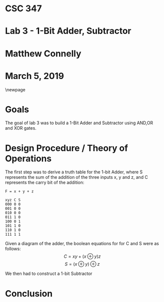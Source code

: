 # CSC 347
# Lab 3 - 1-Bit Adder, Subtractor
# Matthew Connelly
# March 5, 2019

\newpage

# Goals 
The goal of lab 3 was to build a 1-Bit Adder and Subtractor using AND,OR and XOR gates.

# Design Procedure / Theory of Operations  
The first step was to derive a truth table for the 1-bit Adder, where S represents the sum of the addition of the three inputs x, y and z, and C represents the carry bit of the addition:

```
F = x + y + z

xyz	C S
000 0 0
001 0 0
010 0 0
011 1 0
100 0 1
101 1 0
110 1 0
111 1 1
```
Given a diagram of the adder, the boolean equations for for C and S were as follows:
$$
C = xy + (x \oplus y)z
$$
$$
S = (x \oplus y)\oplus z
$$

We then had to construct a 1-bit Subtractor


# Conclusion
